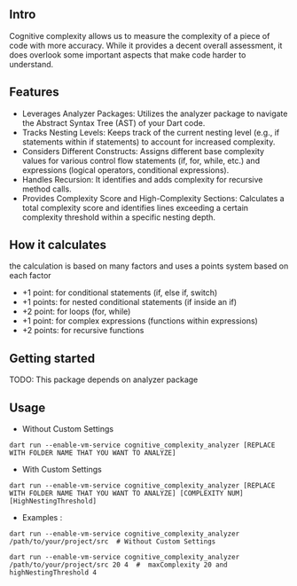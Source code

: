 ## Intro

Cognitive complexity allows us to measure the complexity of a piece of code with more accuracy. While it provides a decent overall assessment, it does overlook some important aspects that make code harder to understand.

## Features
- Leverages Analyzer Packages: Utilizes the analyzer package to navigate the Abstract Syntax Tree (AST) of your Dart code.
- Tracks Nesting Levels: Keeps track of the current nesting level (e.g., if statements within if statements) to account for increased complexity.
- Considers Different Constructs: Assigns different base complexity values for various control flow statements (if, for, while, etc.) and expressions (logical operators, conditional expressions).
- Handles Recursion: It identifies and adds complexity for recursive method calls.
- Provides Complexity Score and High-Complexity Sections: Calculates a total complexity score and identifies lines exceeding a certain complexity threshold within a specific nesting depth.

## How it calculates
the calculation is based on many factors and uses a points system based on each factor 

- +1 point: for conditional statements (if, else if, switch)
- +1 points: for nested conditional statements (if inside an if)
- +2 point: for loops (for, while)
- +1 point: for complex expressions (functions within expressions)
- +2 points: for recursive functions

## Getting started

TODO: This package depends on analyzer package

## Usage

- Without Custom Settings 
```Command
dart run --enable-vm-service cognitive_complexity_analyzer [REPLACE WITH FOLDER NAME THAT YOU WANT TO ANALYZE]
```

- With Custom Settings
```Command
dart run --enable-vm-service cognitive_complexity_analyzer [REPLACE WITH FOLDER NAME THAT YOU WANT TO ANALYZE] [COMPLEXITY NUM] [HighNestingThreshold]
```
- Examples : 


```
dart run --enable-vm-service cognitive_complexity_analyzer /path/to/your/project/src  # Without Custom Settings
```

```
dart run --enable-vm-service cognitive_complexity_analyzer /path/to/your/project/src 20 4  #  maxComplexity 20 and highNestingThreshold 4
```
